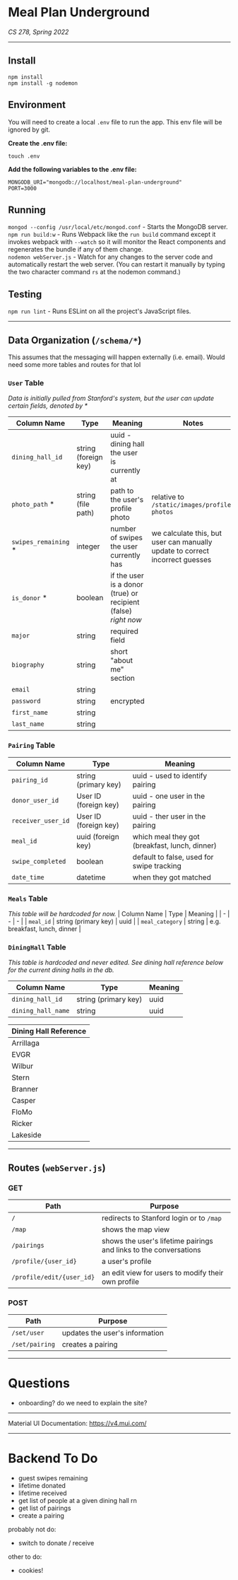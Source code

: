 # Meal Plan Underground
_CS 278, Spring 2022_

---

## Install
`npm install`   
`npm install -g nodemon`
<!-- `cd test && npm install mocha && cd ..` - Install before running test suite.   -->

## Environment
You will need to create a local `.env` file to run the app. This env file will be ignored by git.

**Create the .env file:**
```
touch .env
```

**Add the following variables to the .env file:**
```
MONGODB_URI="mongodb://localhost/meal-plan-underground"
PORT=3000
```


## Running
`mongod --config /usr/local/etc/mongod.conf` - Starts the MongoDB server.  
`npm run build:w` - Runs Webpack like the `run build` command except it invokes webpack with `--watch` so it will monitor the React components and regenerates the bundle if any of them change.  
`nodemon webServer.js` - Watch for any changes to the server code and automatically restart the web server. (You can restart it manually by typing the two character command `rs` at the nodemon command.)
<!-- `node loadDatabase.js` - This program loads the fake model data into the database.   -->


## Testing
`npm run lint` - Runs ESLint on all the project's JavaScript files.
<!-- `node loadDatabase.js; test/node_modules/.bin/mocha test/serverApiTest.js` - Runs the test suite for Problem 1  
`node loadDatabase.js; test/node_modules/.bin/mocha test/sessionInputApiTest.js` - Runs the test suite for other problem, on a fresh load of the data  
`node loadDatabase.js; test/node_modules/.bin/mocha test/serverApiTest.js; node loadDatabase.js; test/node_modules/.bin/mocha test/sessionInputApiTest.js` - Run all the tests, refreshing the data before each -->

---
## Data Organization (`/schema/*`)
This assumes that the messaging will happen externally (i.e. email). Would need some more tables and routes for that lol

### `User` Table
_Data is initially pulled from Stanford's system, but the user can update certain fields, denoted by *_

| Column Name | Type | Meaning | Notes |
| - | - | - | - |
| `dining_hall_id` | string (foreign key) | uuid - dining hall the user is currently at |
| `photo_path` * | string (file path) | path to the user's profile photo | relative to `/static/images/profile-photos` |
| `swipes_remaining` * | integer | number of swipes the user currently has | we calculate this, but user can manually update to correct incorrect guesses |
| `is_donor` * | boolean | if the user is a donor (true) or recipient (false) _right now_ |  |
| `major` | string | required field |  |
| `biography` | string | short "about me" section |  |
| `email` | string |  | |
| `password` | string | encrypted | |
| `first_name` | string |  | |
| `last_name` | string |  | |


### `Pairing` Table
| Column Name | Type | Meaning |
| - | - | - |
| `pairing_id` | string (primary key) | uuid - used to identify pairing |
| `donor_user_id` | User ID (foreign key) | uuid - one user in the pairing |
| `receiver_user_id` | User ID (foreign key) | uuid - ther user in the pairing |
| `meal_id` | uuid (foreign key) | which meal they got (breakfast, lunch, dinner) |
| `swipe_completed` | boolean | default to false, used for swipe tracking |
| `date_time` | datetime | when they got matched |

### `Meals` Table
_This table will be hardcoded for now._
| Column Name | Type | Meaning |
| - | - | - |
| `meal_id` | string (primary key) | uuid |
| `meal_category` | string | e.g. breakfast, lunch, dinner |

### `DiningHall` Table
_This table is hardcoded and never edited. See dining hall reference below for the current dining halls in the db._

| Column Name | Type | Meaning |
| - | - | - |
| `dining_hall_id` | string (primary key) | uuid |
| `dining_hall_name` | string | uuid |


| Dining Hall Reference |
| - |
| Arrillaga |
| EVGR |
| Wilbur |
| Stern |
| Branner |
| Casper |
| FloMo |
| Ricker |
| Lakeside |


---
## Routes (`webServer.js`)

### GET
| Path | Purpose |
| - | - |
| `/` | redirects to Stanford login or to `/map` |
| `/map` | shows the map view |
| `/pairings` | shows the user's lifetime pairings and links to the conversations |
| `/profile/{user_id}` | a user's profile |
| `/profile/edit/{user_id}` | an edit view for users to modify their own profile |


### POST
| Path | Purpose |
| - | - |
| `/set/user` | updates the user's information |
| `/set/pairing` | creates a pairing |

---
# Questions
* onboarding? do we need to explain the site?

---

Material UI Documentation: https://v4.mui.com/  

---

# Backend To Do
* guest swipes remaining
* lifetime donated
* lifetime received
* get list of people at a given dining hall rn
* get list of pairings
* create a pairing

probably not do:  
* switch to donate / receive


other to do:  
* cookies!
